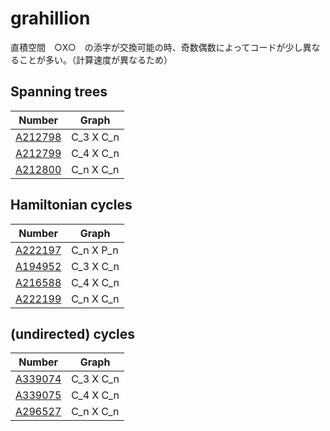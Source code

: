 # grahillion

直積空間　○X○　の添字が交換可能の時、奇数偶数によってコードが少し異なることが多い。（計算速度が異なるため）

## Spanning trees

| Number | Graph | 
| ----- | ----- | 
| [A212798](https://oeis.org/A212798) | C_3 X C_n | 
| [A212799](https://oeis.org/A212799) | C_4 X C_n | 
| [A212800](https://oeis.org/A212800) | C_n X C_n | 

## Hamiltonian cycles

| Number | Graph | 
| ----- | ----- | 
| [A222197](https://oeis.org/A222197) | C_n X P_n | 
| [A194952](https://oeis.org/A194952) | C_3 X C_n | 
| [A216588](https://oeis.org/A216588) | C_4 X C_n | 
| [A222199](https://oeis.org/A222199) | C_n X C_n | 

## (undirected) cycles

| Number | Graph | 
| ----- | ----- | 
| [A339074](https://oeis.org/A339074) | C_3 X C_n | 
| [A339075](https://oeis.org/A339075) | C_4 X C_n | 
| [A296527](https://oeis.org/A296527) | C_n X C_n | 


